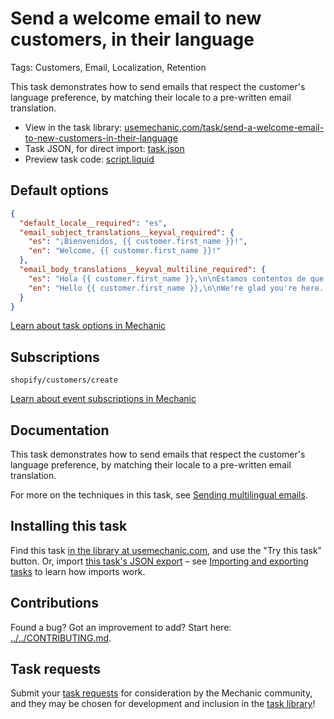 # Send a welcome email to new customers, in their language

Tags: Customers, Email, Localization, Retention

This task demonstrates how to send emails that respect the customer's language preference, by matching their locale to a pre-written email translation.

* View in the task library: [usemechanic.com/task/send-a-welcome-email-to-new-customers-in-their-language](https://usemechanic.com/task/send-a-welcome-email-to-new-customers-in-their-language)
* Task JSON, for direct import: [task.json](../../tasks/send-a-welcome-email-to-new-customers-in-their-language.json)
* Preview task code: [script.liquid](./script.liquid)

## Default options

```json
{
  "default_locale__required": "es",
  "email_subject_translations__keyval_required": {
    "es": "¡Bienvenidos, {{ customer.first_name }}!",
    "en": "Welcome, {{ customer.first_name }}!"
  },
  "email_body_translations__keyval_multiline_required": {
    "es": "Hola {{ customer.first_name }},\n\nEstamos contentos de que estés aquí. :) ¡Salud!\n\n{{ shop.name }}",
    "en": "Hello {{ customer.first_name }},\n\nWe're glad you're here. :) Cheers!\n\n{{ shop.name }}"
  }
}
```

[Learn about task options in Mechanic](https://docs.usemechanic.com/article/471-task-options)

## Subscriptions

```liquid
shopify/customers/create
```

[Learn about event subscriptions in Mechanic](https://docs.usemechanic.com/article/408-subscriptions)

## Documentation

This task demonstrates how to send emails that respect the customer's language preference, by matching their locale to a pre-written email translation.

For more on the techniques in this task, see [Sending multilingual emails](https://docs.usemechanic.com/article/465-sending-multilingual-emails).

## Installing this task

Find this task [in the library at usemechanic.com](https://usemechanic.com/task/send-a-welcome-email-to-new-customers-in-their-language), and use the "Try this task" button. Or, import [this task's JSON export](../../tasks/send-a-welcome-email-to-new-customers-in-their-language.json) – see [Importing and exporting tasks](https://docs.usemechanic.com/article/505-importing-and-exporting-tasks) to learn how imports work.

## Contributions

Found a bug? Got an improvement to add? Start here: [../../CONTRIBUTING.md](../../CONTRIBUTING.md).

## Task requests

Submit your [task requests](https://mechanic.canny.io/task-requests) for consideration by the Mechanic community, and they may be chosen for development and inclusion in the [task library](https://tasks.mechanic.dev/)!

